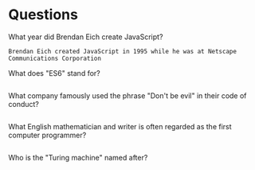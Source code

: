 # Questions

What year did Brendan Eich create JavaScript?

```
Brendan Eich created JavaScript in 1995 while he was at Netscape Communications Corporation
```

What does "ES6" stand for?

```

```

What company famously used the phrase "Don't be evil" in their code of conduct?

```

```

What English mathematician and writer is often regarded as the first computer programmer?

```

```

Who is the "Turing machine" named after?

```

```
